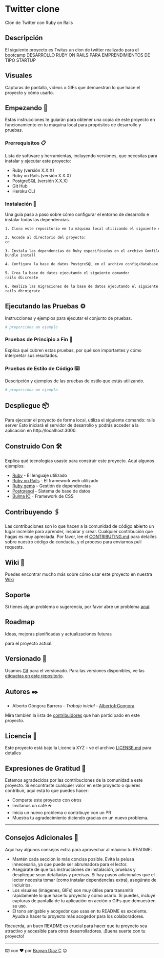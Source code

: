 # Twitter clone

Clon de Twitter con Ruby on Rails

## Descripción

El siguiente proyecto es Twitus un clon de twitter realizado para el bootcamp DESARROLLO RUBY ON RAILS PARA EMPRENDIMIENTOS DE TIPO STARTUP

## Visuales

Capturas de pantalla, videos o GIFs que demuestran lo que hace el proyecto y cómo usarlo.

## Empezando 🚀

Estas instrucciones te guiarán para obtener una copia de este proyecto en funcionamiento en tu máquina local para propósitos de desarrollo y pruebas.

### Prerrequisitos 📋

Lista de software y herramientas, incluyendo versiones, que necesitas para instalar y ejecutar este proyecto:

- Ruby (versión X.X.X)
- Ruby on Rails (versión X.X.X)
- PostgreSQL (versión X.X.X)
- Git Hub
- Heroku CLI


### Instalación 🔧

Una guía paso a paso sobre cómo configurar el entorno de desarrollo e instalar todas las dependencias.

```bash
1. Clona este repositorio en tu máquina local utilizando el siguiente comando de Git: 

```

```bash
2. Accede al directorio del proyecto:
cd 
```

```bash
3. Instala las dependencias de Ruby especificadas en el archivo Gemfile ejecutando el siguiente comando:
bundle install
```

```bash
4. Configura la base de datos PostgreSQL en el archivo config/database.yml.
```

```bash
5. Crea la base de datos ejecutando el siguiente comando:
rails db:create
```

```bash
6. Realiza las migraciones de la base de datos ejecutando el siguiente comando:
rails db:migrate
```


## Ejecutando las Pruebas ⚙️

Instrucciones y ejemplos para ejecutar el conjunto de pruebas.

```bash
# proporciona un ejemplo
```

### Pruebas de Principio a Fin 🔩

Explica qué cubren estas pruebas, por qué son importantes y cómo interpretar sus resultados.

### Pruebas de Estilo de Código ⌨️

Descripción y ejemplos de las pruebas de estilo que estás utilizando.

```bash
# proporciona un ejemplo
```

## Despliegue 📦

Para ejecutar el proyecto de forma local, utiliza el siguiente comando: rails server
Esto iniciará el servidor de desarrollo y podrás acceder a la aplicación en http://localhost:3000.


## Construido Con 🛠️

Explica qué tecnologías usaste para construir este proyecto. Aquí algunos ejemplos:

- [Ruby](https://www.ruby-lang.org/es/) - El lenguaje utilizado
- [Ruby on Rails](https://rubyonrails.org) - El framework web utilizado
- [Ruby gems](https://rubygems.org) - Gestión de dependencias
- [Postgresql](https://www.postgresql.org) - Sistema de base de datos
- [Bulma IO](https://bulma.io) - Framework de CSS

## Contribuyendo 🖇️

Las contribuciones son lo que hacen a la comunidad de código abierto un lugar increíble para aprender, inspirar y crear. Cualquier contribución que hagas es muy apreciada. Por favor, lee el [CONTRIBUTING.md](https://gist.github.com/brayandiazc/xxxxxx) para detalles sobre nuestro código de conducta, y el proceso para enviarnos pull requests.

## Wiki 📖

Puedes encontrar mucho más sobre cómo usar este proyecto en nuestra [Wiki](https://github.com/your/project/wiki)

## Soporte

Si tienes algún problema o sugerencia, por favor abre un problema [aquí](https://github.com/your/project/issues).

## Roadmap

Ideas, mejoras planificadas y actualizaciones futuras

para el proyecto actual.

## Versionado 📌

Usamos [Git](https://git-scm.com) para el versionado. Para las versiones disponibles, ve las [etiquetas en este repositorio](https://github.com/your/project/tags).

## Autores ✒️

- Alberto Góngora Barrera - _Trabajo inicial_ - [AlbertofrGongora](https://github.com/AlbertofrGongora)

Mira también la lista de [contribuidores](https://github.com/your/project/contributors) que han participado en este proyecto.

## Licencia 📄

Este proyecto está bajo la Licencia XYZ - ve el archivo [LICENSE.md](LICENSE.md) para detalles

## Expresiones de Gratitud 🎁

Estamos agradecidos por las contribuciones de la comunidad a este proyecto. Si encontraste cualquier valor en este proyecto o quieres contribuir, aquí está lo que puedes hacer:

- Comparte este proyecto con otros
- Invítanos un café ☕
- Inicia un nuevo problema o contribuye con un PR
- Muestra tu agradecimiento diciendo gracias en un nuevo problema.

---

## Consejos Adicionales 📝

Aquí hay algunos consejos extra para aprovechar al máximo tu README:

- Mantén cada sección lo más concisa posible. Evita la pelusa innecesaria, ya que puede ser abrumadora para el lector.
- Asegúrate de que tus instrucciones de instalación, pruebas y despliegue sean detalladas y precisas. Si hay pasos adicionales que el lector necesita tomar (como instalar dependencias extra), asegúrate de incluirlos.
- Los visuales (imágenes, GIFs) son muy útiles para transmitir rápidamente lo que hace tu proyecto y cómo usarlo. Si puedes, incluye capturas de pantalla de tu aplicación en acción o GIFs que demuestren su uso.
- El tono amigable y acogedor que usas en tu README es excelente. Ayuda a hacer tu proyecto más acogedor para los colaboradores.

Recuerda, un buen README es crucial para hacer que tu proyecto sea atractivo y accesible para otros desarrolladores. ¡Buena suerte con tu proyecto!

---

⌨️ con ❤️ por [Brayan Diaz C](https://github.com/brayandiazc) 😊
